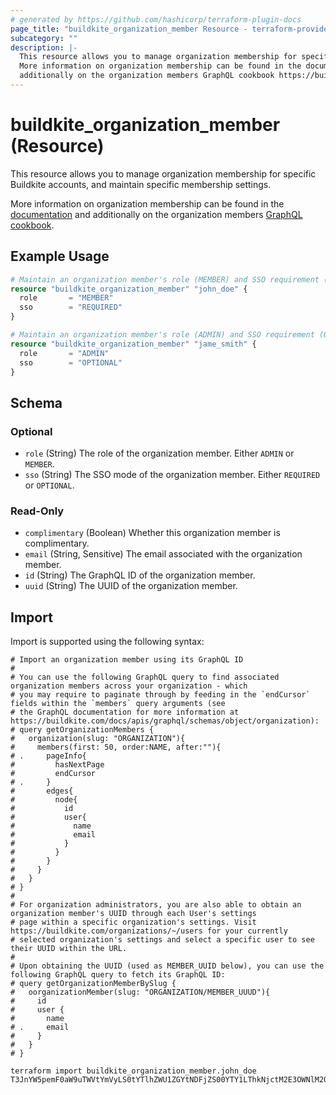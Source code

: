 ```yaml
---
# generated by https://github.com/hashicorp/terraform-plugin-docs
page_title: "buildkite_organization_member Resource - terraform-provider-buildkite"
subcategory: ""
description: |-
  This resource allows you to manage organization membership for specific Buildkite accounts, and maintain specific membership settings.
  More information on organization membership can be found in the documentation https://buildkite.com/docs/pipelines/create-your-own#next-steps and
  additionally on the organization members GraphQL cookbook https://buildkite.com/docs/apis/graphql/cookbooks/organizations.
---
```


# buildkite_organization_member (Resource)

This resource allows you to manage organization membership for specific Buildkite accounts, and maintain specific membership settings.

More information on organization membership can be found in the [documentation](https://buildkite.com/docs/pipelines/create-your-own#next-steps) and
additionally on the organization members [GraphQL cookbook](https://buildkite.com/docs/apis/graphql/cookbooks/organizations).

## Example Usage

```terraform
# Maintain an organization member's role (MEMBER) and SSO requirement (REQUIRED)
resource "buildkite_organization_member" "john_doe" {
  role       = "MEMBER"
  sso        = "REQUIRED"
}

# Maintain an organization member's role (ADMIN) and SSO requirement (OPTIONAL)
resource "buildkite_organization_member" "jame_smith" {
  role       = "ADMIN"
  sso        = "OPTIONAL"
}
```

<!-- schema generated by tfplugindocs -->
## Schema

### Optional

- `role` (String) The role of the organization member. Either `ADMIN` or `MEMBER`.
- `sso` (String) The SSO mode of the organization member. Either `REQUIRED` or `OPTIONAL`.

### Read-Only

- `complimentary` (Boolean) Whether this organization member is complimentary.
- `email` (String, Sensitive) The email associated with the organization member.
- `id` (String) The GraphQL ID of the organization member.
- `uuid` (String) The UUID of the organization member.

## Import

Import is supported using the following syntax:

```shell
# Import an organization member using its GraphQL ID
#
# You can use the following GraphQL query to find associated organization members across your organization - which
# you may require to paginate through by feeding in the `endCursor` fields within the `members` query arguments (see
# the GraphQL documentation for more information at https://buildkite.com/docs/apis/graphql/schemas/object/organization):
# query getOrganizationMembers {
#   organization(slug: "ORGANIZATION"){
#     members(first: 50, order:NAME, after:""){
# .     pageInfo{
#         hasNextPage
#         endCursor
# .     }
#       edges{ 
#         node{
#           id
#           user{
#             name
#             email
#           }
#         }
#       }
#     }
#   }
# }
#
# For organization administrators, you are also able to obtain an organization member's UUID through each User's settings 
# page within a specific organization's settings. Visit https://buildkite.com/organizations/~/users for your currently
# selected organization's settings and select a specific user to see their UUID within the URL.
#
# Upon obtaining the UUID (used as MEMBER_UUID below), you can use the following GraphQL query to fetch its GraphQL ID:
# query getOrganizationMemberBySlug {
#   oorganizationMember(slug: "ORGANIZATION/MEMBER_UUUD"){
#     id
#     user {
#       name
# .     email
#     }
#   }
# }

terraform import buildkite_organization_member.john_doe T3JnYW5pemF0aW9uTWVtYmVyLS0tYTlhZWU1ZGYtNDFjZS00YTY1LThkNjctM2E3OWNlM2Q1Y2Y5
```
